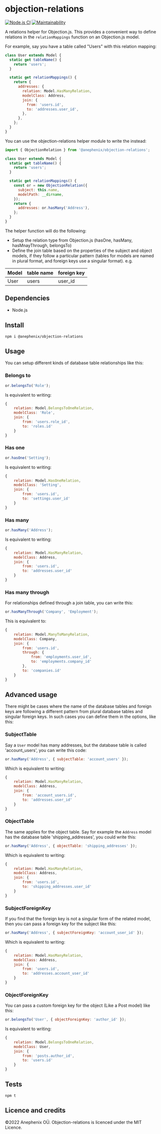 # objection-relations

[![Node.js CI](https://github.com/anephenix/objection-relations/actions/workflows/node.js.yml/badge.svg)](https://github.com/anephenix/objection-relations/actions/workflows/node.js.yml) [![Maintainability](https://api.codeclimate.com/v1/badges/33642d97558a57dc7c1d/maintainability)](https://codeclimate.com/github/anephenix/objection-relations/maintainability)

A relations helper for Objection.js. This provides a convenient way to define
relations in the `relationMappings` function on an Objection.js model.

For example, say you have a table called "Users" with this relation mapping:

```javascript
class User extends Model {
  static get tableName() {
    return 'users';
  }

  static get relationMappings() {
    return {
      addresses: {
        relation: Model.HasManyRelation,
        modelClass: Address,
        join: {
          from: 'users.id',
          to: 'addresses.user_id',
        },
      },
    };
  }
}
```

You can use the objection-relations helper module to write the instead:

```javascript
import { ObjectionRelation } from '@anephenix/objection-relations';

class User extends Model {
  static get tableName() {
    return 'users';
  }

  static get relationMappings() {
    const or = new ObjectionRelation({
      subject: this.name,
      modelPath: __dirname,
    });
    return {
      addresses: or.hasMany('Address'),
    };
  }
}
```

The helper function will do the following:

- Setup the relation type from Objection.js (hasOne, hasMany, hasMnayThrough, belongsTo)
- Define the join table based on the properties of the subject and object
  models, if they follow a particular pattern (tables for models are named in
  plural format, and foreign keys use a singular format). e.g.

| Model | table name | foreign key |
| ----- | ---------- | ----------- |
| User  | users      | user_id     |

## Dependencies

- Node.js

## Install

```shell
npm i @anephenix/objection-relations
```

## Usage

You can setup different kinds of database table relationships like this:

### Belongs to

```javascript
or.belongsTo('Role');
```

Is equivalent to writing:

```javascript
{
    relation: Model.BelongsToOneRelation,
    modelClass: 'Role',
    join: {
        from: 'users.role_id',
        to: 'roles.id'
    }
}
```

### Has one

```javascript
or.hasOne('Setting');
```

Is equivalent to writing:

```javascript
{
    relation: Model.HasOneRelation,
    modelClass: 'Setting',
    join: {
        from: 'users.id',
        to: 'settings.user_id'
    }
}
```

### Has many

```javascript
or.hasMany('Address');
```

Is equivalent to writing:

```javascript
{
    relation: Model.HasManyRelation,
    modelClass: Address,
    join: {
        from: 'users.id',
        to: 'addresses.user_id'
    }
}
```

### Has many through

For relationships defined through a join table, you can write this:

```javascript
or.hasManyThrough('Company', 'Employment');
```

This is equivalent to:

```javascript
{
    relation: Model.ManyToManyRelation,
    modelClass: Company,
    join: {
        from: 'users.id',
        through: {
            from: 'employments.user_id',
            to: 'employments.company_id'
        },
        to: 'companies.id'
    }
}
```

## Advanced usage

There might be cases where the name of the database tables and foreign keys are
following a different pattern from plural database tables and singular foreign
keys. In such cases you can define them in the options, like this:

### SubjectTable

Say a `User` model has many addresses, but the database table is called
'account_users', you can write this code:

```javascript
or.hasMany('Address', { subjectTable: 'account_users' });
```

Which is equivalent to writing:

```javascript
{
    relation: Model.HasManyRelation,
    modelClass: Address,
    join: {
        from: 'account_users.id',
        to: 'addresses.user_id'
    }
}
```

### ObjectTable

The same applies for the object table. Say for example the `Address` model has
the database table 'shipping_addresses', you could write this:

```javascript
or.hasMany('Address', { objectTable: 'shipping_addresses' });
```

Which is equivalent to writing:

```javascript
{
    relation: Model.HasManyRelation,
    modelClass: Address,
    join: {
        from: 'users.id',
        to: 'shipping_addresses.user_id'
    }
}
```

### SubjectForeignKey

If you find that the foreign key is not a singular form of the related model,
then you can pass a foreign key for the subject like this:

```javascript
or.hasMany('Address', { subjectForeignKey: 'account_user_id' });
```

Which is equivalent to writing:

```javascript
{
    relation: Model.HasManyRelation,
    modelClass: Address,
    join: {
        from: 'users.id',
        to: 'addresses.account_user_id'
    }
}
```

### ObjectForeignKey

You can pass a custom foreign key for the object (Like a Post model) like this:

```javascript
or.belongsTo('User', { objectForeignKey: 'author_id' });
```

Is equivalent to writing:

```javascript
{
    relation: Model.BelongsToOneRelation,
    modelClass: User,
    join: {
        from: 'posts.author_id',
        to: 'users.id'
    }
}
```

## Tests

```shell
npm t
```

## Licence and credits

&copy;2022 Anephenix OÜ. Objection-relations is licenced under the MIT Licence.
